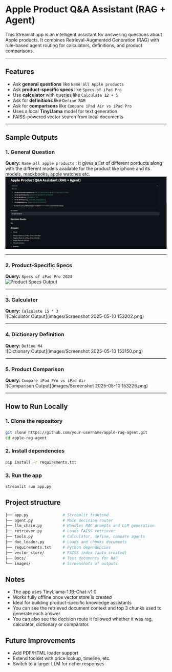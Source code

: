 # Apple Product Q&A Assistant (RAG + Agent)

This Streamlit app is an intelligent assistant for answering questions about Apple products. It combines Retrieval-Augmented Generation (RAG) with rule-based agent routing for calculators, definitions, and product comparisons.

---

## Features

- Ask **general questions** like `Name all Apple products`
- Ask **product-specific specs** like `Specs of iPad Pro`
- Use **calculator** with queries like `Calculate 12 + 5`
- Ask for **definitions** like `Define RAM`
- Ask for **comparisons** like `Compare iPad Air vs iPad Pro`
- Uses a local **TinyLlama** model for text generation
- FAISS-powered vector search from local documents

---

## Sample Outputs

### 1. General Question  
**Query:** `Name all apple products`  : It gives a list of different porducts along with the different models available for the product like iphone and its models, mackbooks, apple watches etc.
![General Question Output](images/output_general.png)

---

### 2. Product-Specific Specs  
**Query:** `Specs of iPad Pro 2024`  
![Product Specs Output](images/output_product_specs.png)

---

### 3. Calculator  
**Query:** `Calculate 15 * 3`  
![Calculator Output](images/Screenshot 2025-05-10 153202.png)

---

### 4. Dictionary Definition  
**Query:** `Define M4`  
![Dictionary Output](images/Screenshot 2025-05-10 153150.png)

---

### 5. Product Comparison  
**Query:** `Compare iPad Pro vs iPad Air`  
![Comparison Output](images/Screenshot 2025-05-10 153226.png)

---

## How to Run Locally

### 1. Clone the repository

```bash
git clone https://github.com/your-username/apple-rag-agent.git
cd apple-rag-agent
```

### 2. Install dependencies 

```bash
pip install -r requirements.txt
```

### 3. Run the app

```bash
streamlit run app.py
```

## Project structure 

```bash
├── app.py               # Streamlit frontend
├── agent.py             # Main decision router
├── llm_chain.py         # Handles RAG prompts and LLM generation
├── retriever.py         # Loads FAISS retriever
├── tools.py             # Calculator, define, compare agents
├── doc_loader.py        # Loads and chunks documents
├── requirements.txt     # Python dependencies
├── vector_store/        # FAISS index (auto-created)
├── Docs/                # Text documents for RAG
└── images/              # Screenshots of outputs
```

## Notes 
- The app uses TinyLlama-1.1B-Chat-v1.0
- Works fully offline once vector store is created
- Ideal for building product-specific knowledge assistants
- You can see the retrieved document context and top 3 chunks used to generate each answer
- You can also see the decision route it followed whether it was rag, calculator, dictionary or comparator.

## Future Improvements 
- Add PDF/HTML loader support
- Extend toolset with price lookup, timeline, etc.
- Switch to a larger LLM for richer responses

